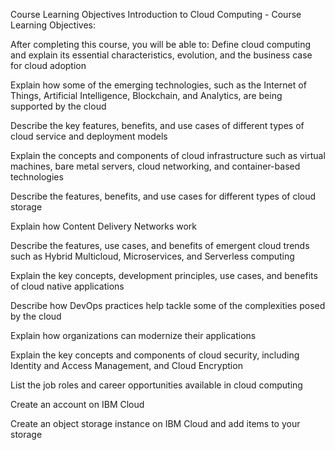 Course Learning Objectives
Introduction to Cloud Computing - Course Learning Objectives:
  

After completing this course, you will be able to:
Define cloud computing and explain its essential characteristics, evolution, and the business case for cloud adoption

Explain how some of the emerging technologies, such as the Internet of Things, Artificial Intelligence, Blockchain, and Analytics, are being supported by the cloud

Describe the key features, benefits, and use cases of different types of cloud service and deployment models

Explain the concepts and components of cloud infrastructure such as virtual machines, bare metal servers, cloud networking, and container-based technologies

Describe the features, benefits, and use cases for different types of cloud storage

Explain how Content Delivery Networks work

Describe the features, use cases, and benefits of emergent cloud trends such as Hybrid Multicloud, Microservices, and Serverless computing 

Explain the key concepts, development principles, use cases, and benefits of cloud native applications 

Describe how DevOps practices help tackle some of the complexities posed by the cloud

Explain how organizations can modernize their applications

Explain the key concepts and components of cloud security, including Identity and Access Management, and Cloud Encryption

List the job roles and career opportunities available in cloud computing

Create an account on IBM Cloud 

Create an object storage instance on IBM Cloud and add items to your storage